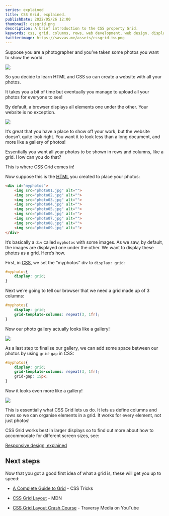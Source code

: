 ```yaml
---
series: explained
title: CSS Grid, explained.
publishDate: 2022/05/26 12:00
thumbnail: cssgrid.png
description: A brief introduction to the CSS property Grid.
keywords: css, grid, columns, rows, web development, web design, display grid
twitterimage: https://savvas.me/assets/cssgrid-tw.png
---
```


Suppose you are a photographer and you’ve taken some photos you want to show the world.

![](/assets/grid01.png)

So you decide to learn HTML and CSS so can create a website with all your photos.

It takes you a bit of time but eventually you manage to upload all your photos for everyone to see!

By default, a browser displays all elements one under the other. Your website is no exception.

![](/assets/grid02.png)

It’s great that you have a place to show off your work, but the website doesn’t quite look right. You want it to look less than a long document, and more like a gallery of photos!

Essentially you want all your photos to be shown in rows and columns, like a grid. How can you do that?

This is where CSS Grid comes in!

Now suppose this is the [HTML](/explained/html) you created to place your photos:

```html
<div id="myphotos">
    <img src="photo01.jpg" alt="">
    <img src="photo02.jpg" alt="">
    <img src="photo03.jpg" alt="">
    <img src="photo04.jpg" alt="">
    <img src="photo05.jpg" alt="">
    <img src="photo06.jpg" alt="">
    <img src="photo07.jpg" alt="">
    <img src="photo08.jpg" alt="">
    <img src="photo09.jpg" alt="">
</div>
```

It’s basically a `div` called `myphotos` with some images. As we saw, by default, the images are displayed one under the other. We want to display these photos as a grid. Here’s how.

First, in [CSS](/explained/css), we set the “myphotos” div to `display: grid`:

```css
#myphotos{
    display: grid;
}
```

Next we’re going to tell our browser that we need a grid made up of 3 columns:

```css
#myphotos{
    display: grid;
    grid-template-columns: repeat(3, 1fr);
}
```

Now our photo gallery actually looks like a gallery!

![](/assets/grid06.png)


As a last step to finalise our gallery, we can add some space between our photos by using `grid-gap` in CSS:

```css
#myphotos{
    display: grid;
    grid-template-columns: repeat(3, 1fr);
    grid-gap: 15px;
}
```

Now it looks even more like a gallery!

![](/assets/grid08.png)


This is essentially what CSS Grid lets us do. It lets us define columns and rows so we can organise elements in a grid. It works for every element, not just photos!

CSS Grid works best in larger displays so to find out more about how to accommodate for different screen sizes, see:

[Responsive design, explained](/explained/responsive-design)

## Next steps

Now that you got a good first idea of what a grid is, these will get you up to speed:

* [A Complete Guide to Grid](https://css-tricks.com/snippets/css/complete-guide-grid/) - CSS Tricks

* [CSS Grid Layout](https://developer.mozilla.org/en-US/docs/Web/CSS/CSS_Grid_Layout) - MDN

* [CSS Grid Layout Crash Course](https://www.youtube.com/watch?v=jV8B24rSN5o) - Traversy Media on YouTube